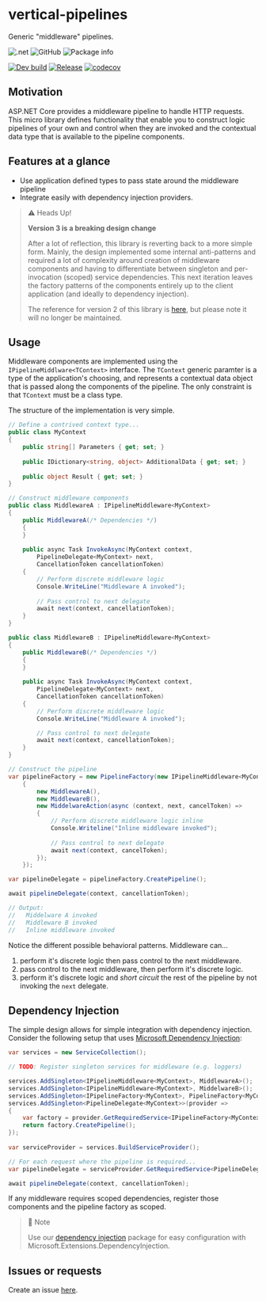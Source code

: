 # vertical-pipelines

Generic "middleware" pipelines.

![.net](https://img.shields.io/badge/Frameworks-.netstandard2.0-purple)
![GitHub](https://img.shields.io/github/license/verticalsoftware/vertical-pipelines)
![Package info](https://img.shields.io/nuget/v/vertical-pipelines.svg)

[![Dev build](https://github.com/verticalsoftware/vertical-pipelines/actions/workflows/dev-build.yml/badge.svg)](https://github.com/verticalsoftware/vertical-pipelines/actions/workflows/dev-build.yml)
[![Release](https://github.com/verticalsoftware/vertical-pipelines/actions/workflows/release.yml/badge.svg)](https://github.com/verticalsoftware/vertical-pipelines/actions/workflows/release.yml)
[![codecov](https://codecov.io/gh/verticalsoftware/vertical-pipelines/branch/dev/graph/badge.svg?token=4RNB0XF988)](https://codecov.io/gh/verticalsoftware/vertical-pipelines)

## Motivation

ASP.NET Core provides a middleware pipeline to handle HTTP requests. This micro library defines functionality that enable you to construct logic pipelines of your own and control when they are invoked and the contextual data type that is available to the pipeline components.

## Features at a glance

- Use application defined types to pass state around the middleware pipeline
- Integrate easily with dependency injection providers. 

> ⚠️ Heads Up!
> 
> **Version 3 is a breaking design change**
> 
> After a lot of reflection, this library is reverting back to a more simple form. Mainly,
> the design implemented some internal anti-patterns and required a lot of complexity around
> creation of middleware components and having to differentiate between singleton and per-invocation (scoped)
> service dependencies. This next iteration leaves the factory patterns of the components entirely
> up to the client application (and ideally to dependency injection). 
> 
> The reference for version 2 of this library is [here](./README_v2.md), but please note it will no longer be maintained.

## Usage

Middleware components are implemented using the `IPipelineMiddlware<TContext>` interface. The `TContext` generic paramter is a type of the application's choosing, and represents a contextual data object that is passed along the components of the pipeline. The only constraint is that `TContext` must be a class type.

The structure of the implementation is very simple.

```csharp
// Define a contrived context type...
public class MyContext
{
    public string[] Parameters { get; set; }
    
    public IDictionary<string, object> AdditionalData { get; set; }
    
    public object Result { get; set; }
}

// Construct middleware components
public class MiddlewareA : IPipelineMiddleware<MyContext>
{
    public MiddlewareA(/* Dependencies */)
    {
    }
    
    public async Task InvokeAsync(MyContext context,
        PipelineDelegate<MyContext> next,
        CancellationToken cancellationToken)
    {
        // Perform discrete middleware logic
        Console.WriteLine("Middleware A invoked");
        
        // Pass control to next delegate
        await next(context, cancellationToken);
    }
}

public class MiddlewareB : IPipelineMiddleware<MyContext>
{
    public MiddlewareB(/* Dependencies */)
    {
    }
    
    public async Task InvokeAsync(MyContext context,
        PipelineDelegate<MyContext> next,
        CancellationToken cancellationToken)
    {
        // Perform discrete middleware logic
        Console.WriteLine("Middleware A invoked");

        // Pass control to next delegate
        await next(context, cancellationToken);
    }
}

// Construct the pipeline
var pipelineFactory = new PipelineFactory(new IPipelineMiddleware<MyContext>[]
    {
        new MiddlewareA(),
        new MiddlewareB(),
        new MiddelwareAction(async (context, next, cancelToken) => 
        {
            // Perform discrete middleware logic inline
            Console.Writeline("Inline middleware invoked");
            
            // Pass control to next delegate
            await next(context, cancelToken);
        });
    });

var pipelineDelegate = pipelineFactory.CreatePipeline();

await pipelineDelegate(context, cancellationToken);

// Output:
//   Middelware A invoked
//   Middleware B invoked   
//   Inline middleware invoked
```

Notice the different possible behavioral patterns. Middleware can...

1. perform it's discrete logic then pass control to the next middleware.
2. pass control to the next middleware, then perform it's discrete logic.
3. perform it's discrete logic and _short circuit_ the rest of the pipeline by not invoking the `next` delegate.

## Dependency Injection

The simple design allows for simple integration with dependency injection. Consider the following setup that uses [Microsoft Dependency Injection](https://docs.microsoft.com/en-us/aspnet/core/fundamentals/dependency-injection?view=aspnetcore-6.0):

```csharp
var services = new ServiceCollection();

// TODO: Register singleton services for middleware (e.g. loggers)

services.AddSingleton<IPipelineMiddleware<MyContext>, MiddlewareA>();
services.AddSingleton<IPipelineMiddleware<MyContext>, MiddelwareB>();
services.AddSingleton<IPipelineFactory<MyContext>, PipelineFactory<MyContext>>();
services.AddSingleton<PipelineDelegate<MyContext>>(provider => 
{
    var factory = provider.GetRequiredService<IPipelineFactory<MyContext>>();
    return factory.CreatePipeline();
});
    
var serviceProvider = services.BuildServiceProvider();

// For each request where the pipeline is required...
var pipelineDelegate = serviceProvider.GetRequiredService<PipelineDelegate<MyContext>>();

await pipelineDelegate(context, cancellationToken);
```

If any middleware requires scoped dependencies, register those components and the pipeline factory as scoped.

> 🔗 Note
>
> Use our [dependency injection](https://github.com/verticalsoftware/vertical-pipelines-dependencyinjection) package for easy configuration with Microsoft.Extensions.DependencyInjection.

## Issues or requests

Create an issue [here](https://github.com/verticalsoftware/vertical-pipelines/issues).